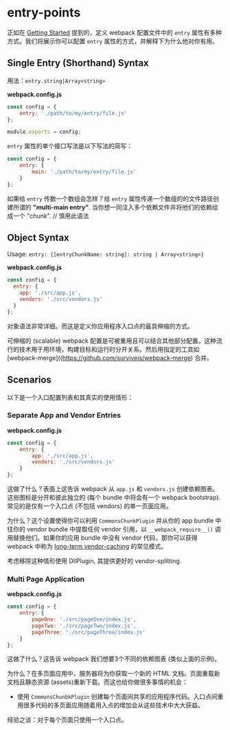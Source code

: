 # entry-points

正如在 [Getting Started](/guides/getting-started/#using-a-configuration) 提到的，定义 webpack 配置文件中的 `entry` 属性有多种方式。我们将展示你可以配置 `entry` 属性的方式，并解释下为什么他对你有用。

## Single Entry (Shorthand) Syntax

用法：`entry.string|Array<string>`

__webpack.config.js__

```js
const config = {
    entry: './path/to/my/entry/file.js'
};

module.exports = config;
```

`entry` 属性的单个接口写法是以下写法的简写：

```js
const config = {
    entry: {
        main: './path/to/my/entry/file.js'
    }
};
```

如果给 `entry` 传数一个数组会怎样？给 `entry` 属性传递一个数组的的文件路径创建所谓的 **"multi-main entry"**. 当你想一同注入多个依赖文件并将他们的依赖绘成一个 "chunk". // 慎用此语法

## Object Syntax

Usage: `entry: {[entryChunkName: string]: string | Array<string>}`

__webpack.config.js__

```js
const config = {
  entry: {
    app: './src/app.js',
    vendors: './src/vendors.js'
  }
};
```

对象语法非常详细。而这是定义你应用程序入口点的最具伸缩的方式。

可伸缩的 (scalable) webpack 配置是可被重用且可以结合其他部分配置。这种流行的技术用于用环境，构建目标和运行时分开关系。然后用指定的工具如 [webpack-merge]((https://github.com/survivejs/webpack-merge) 合并。

## Scenarios

以下是一个入口配置列表和其真实的使用情形：

### Separate App and Vendor Entries

__webpack.config.js__

```js
const config = {
    entry: {
        app: './src/app.js',
        vendors: './src/vendors.js'
    }
};
```

这做了什么？表面上这告诉 webpack 从 `app.js` 和 `vendors.js` 创建依赖图表。这些图标是分开和彼此独立的 (每个 bundle 中将会有一个 webpack bootstrap). 常见的是仅有一个入口点 (不包括 vendors) 的单一页面应用。

为什么？这个设置使得你可以利用 `CommonsChunkPlugin` 并从你的 app bundle 中往你的 vendor bundle 中提取任何 vendor 引用，以 `__webpack_require__()` 调用替换他们。如果你的应用 bundle 中没有 vendor 代码，那你可以获得 webpack 中称为 [long-term vendor-caching](/guids/caching) 的常见模式。

考虑移除这种情形使用 DllPlugin, 其提供更好的 vendor-splitting.

### Multi Page Application

__webpack.config.js__

```js
const config = {
    entry: {
        pageOne: './src/pageOne/index.js',
        pageTwo: './src/pageTwo/index.js',
        pageThree: './src/pageThree/index.js'
    }
};
```
这做了什么？这告诉 webpack 我们想要3个不同的依赖图表 (类似上面的示例)。

为什么？在多页面应用中，服务器将为你获取一个新的 HTML 文档。页面重载新文档且静态资源 (assets)重新下载。而这也给你做很多事情的机会：

- 使用 `CommonsChunbkPlugin` 创建每个页面间共享的应用程序代码。入口点间重用很多代码的多页面应用随着用入点的增加会从这些技术中大大获益。

经验之谈：对于每个页面只使用一个入口点。

